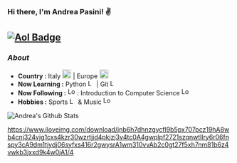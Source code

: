 ### Hi there, I'm Andrea Pasini! :v:

[![Aol Badge](https://img.shields.io/badge/-andrea.pasini@aol.com-000000?style=flat-square&logo=Aol&logoColor=white&link=mailto:andrea.pasini@aol.com)](mailto:andrea.pasini@aol.com)
---------------------------------------------------------------------------------------------------------------------------------------------------------------------------------
### <i>About</i>

-  **Country :** Italy <img src="https://www.domenis1898.eu/wp-content/uploads/2018/06/2000px-Flag_of_Italy.svg-1.png" alt="Logo" width="20">   |  Europe <img src="https://upload.wikimedia.org/wikipedia/commons/thumb/b/b7/Flag_of_Europe.svg/1280px-Flag_of_Europe.svg.png" alt="Logo" width="20"> 
-  **Now Learning :** Python <img src="https://upload.wikimedia.org/wikipedia/commons/thumb/c/c3/Python-logo-notext.svg/1200px-Python-logo-notext.svg.png" alt="Logo" width="15" height="15">  |  Git <img src="https://git-scm.com/images/logos/downloads/Git-Icon-1788C.png" alt="Logo" width="15" height="15">
-  **Now Following :** <img src="https://www.iloveimg.com/download/jnb6h7dhnzgycfl9b5px707pcz19hA8wb4cnj324vjg1cxs4kzr30wzrtjjd4pkjzj3v4tc0A4gwplpf2721szqnwtllry6r06fnspy3cA9dm1tjydj06syfxs416r2gwysrA1wm310vvAb2c0gt27f5xh7nm81b6z4vwkb3jxxd9k4w0jA1/4" alt="Logo" width="17"> : Introduction to Computer Science <img src="https://upload.wikimedia.org/wikipedia/commons/thumb/7/76/Harvard_Crimson_logo.svg/868px-Harvard_Crimson_logo.svg.png" alt="Logo" width="17"> 
-  **Hobbies :** Sports <img src="https://upload.wikimedia.org/wikipedia/commons/thumb/b/b9/668-basketball.svg/1200px-668-basketball.svg.png" alt="Logo" width="15"> & Music <img src="https://upload.wikimedia.org/wikipedia/commons/thumb/1/19/Spotify_logo_without_text.svg/768px-Spotify_logo_without_text.svg.png" alt="Logo" width="17">

<p align="left">
  <img alt="Andrea's Github Stats" src="https://github-readme-stats.vercel.app/api?username=Andrea-Pasini&show_icons=true&theme=dark">
</p>


https://www.iloveimg.com/download/jnb6h7dhnzgycfl9b5px707pcz19hA8wb4cnj324vjg1cxs4kzr30wzrtjjd4pkjzj3v4tc0A4gwplpf2721szqnwtllry6r06fnspy3cA9dm1tjydj06syfxs416r2gwysrA1wm310vvAb2c0gt27f5xh7nm81b6z4vwkb3jxxd9k4w0jA1/4
